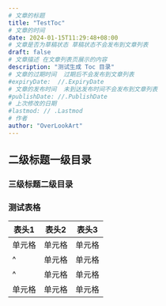 ```yaml
---
# 文章的标题
title: "TestToc"
# 文章的时间
date: 2024-01-15T11:29:48+08:00
# 文章是否为草稿状态 草稿状态不会发布到文章列表
draft: false
# 文章描述 在文章列表页展示的内容
description: "测试生成 Toc 目录"
# 文章的过期时间  过期后不会发布到文章列表
#expiryDate:  //.ExpiryDate
# 文章的发布时间  未到达发布时间不会发布到文章列表
#publishDate: //.PublishDate
# 上次修改的日期
#lastmod: // .Lastmod
# 作者
author: "OverLookArt"
---
```


## 二级标题一级目录  

### 三级标题二级目录  

### 测试表格  

| 表头1 | 表头2 | 表头3 |
| --- | --- | --- |
| 单元格 | 单元格 | 单元格 |
| ^ | 单元格 | 单元格 |
| ^ | 单元格 | 单元格 |
| 单元格 | 单元格 | 单元格 |
